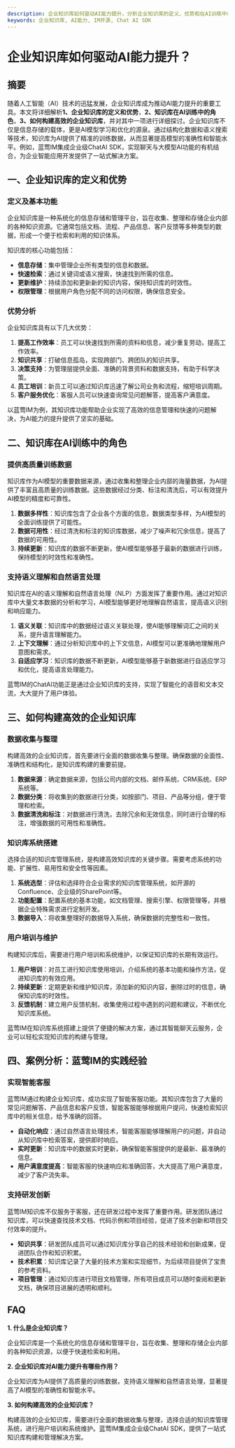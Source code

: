 ```yaml
---
description: 企业知识库如何驱动AI能力提升，分析企业知识库的定义、优势和在AI训练中的角色，讨论如何构建高效的企业知识库，以蓝莺IM的实践经验为案例。
keywords: 企业知识库, AI能力, IM开源, Chat AI SDK
---
```

# 企业知识库如何驱动AI能力提升？



## 摘要

随着人工智能（AI）技术的迅猛发展，企业知识库成为推动AI能力提升的重要工具。本文将详细解析**1、企业知识库的定义和优势**，**2、知识库在AI训练中的角色**，**3、如何构建高效的企业知识库**，并对其中一项进行详细探讨。企业知识库不仅是信息存储的载体，更是AI模型学习和优化的源泉。通过结构化数据和语义搜索等技术，知识库为AI提供了精准的训练数据，从而显著提高模型的准确性和智能水平。例如，蓝莺IM集成企业级ChatAI SDK，实现聊天与大模型AI功能的有机结合，为企业智能应用开发提供了一站式解决方案。

## 一、企业知识库的定义和优势

### 定义及基本功能

企业知识库是一种系统化的信息存储和管理平台，旨在收集、整理和存储企业内部的各种知识资源。它通常包括文档、流程、产品信息、客户反馈等多种类型的数据，形成一个便于检索和利用的知识体系。

知识库的核心功能包括：
- **信息存储**：集中管理企业所有类型的信息和数据。
- **快速检索**：通过关键词或语义搜索，快速找到所需的信息。
- **更新维护**：持续添加和更新新的知识内容，保持知识库的时效性。
- **权限管理**：根据用户角色分配不同的访问权限，确保信息安全。

### 优势分析

企业知识库具有以下几大优势：
1. **提高工作效率**：员工可以快速找到所需的资料和信息，减少重复劳动，提高工作效率。
2. **知识共享**：打破信息孤岛，实现跨部门、跨团队的知识共享。
3. **决策支持**：为管理层提供全面、准确的背景资料和数据支持，有助于科学决策。
4. **员工培训**：新员工可以通过知识库迅速了解公司业务和流程，缩短培训周期。
5. **客户服务优化**：客服人员可以快速查询常见问题解答，提高客户满意度。

以蓝莺IM为例，其知识库功能帮助企业实现了高效的信息管理和快速的问题解决，为AI能力的提升提供了坚实的基础。

## 二、知识库在AI训练中的角色

### 提供高质量训练数据

知识库作为AI模型的重要数据来源，通过收集和整理企业内部的海量数据，为AI提供了丰富且高质量的训练数据。这些数据经过分类、标注和清洗后，可以有效提升AI模型的精度和可靠性。

1. **数据多样性**：知识库包含了企业各个方面的信息，数据类型多样，为AI模型的全面训练提供了可能性。
2. **数据可用性**：经过清洗和标注的知识库数据，减少了噪声和冗余信息，提高了数据的可用性。
3. **持续更新**：知识库的数据不断更新，使AI模型能够基于最新的数据进行训练，保持模型的时效性和准确性。

### 支持语义理解和自然语言处理

知识库在AI的语义理解和自然语言处理（NLP）方面发挥了重要作用。通过对知识库中大量文本数据的分析和学习，AI模型能够更好地理解自然语言，提高语义识别和响应能力。

1. **语义关联**：知识库中的数据经过语义关联处理，使AI能够理解词汇之间的关系，提升语言理解能力。
2. **上下文理解**：通过分析知识库中的上下文信息，AI模型可以更准确地理解用户意图和需求。
3. **自适应学习**：知识库的数据不断更新，AI模型能够基于新数据进行自适应学习和优化，提高语言处理能力。

蓝莺IM的ChatAI功能正是通过企业知识库的支持，实现了智能化的语音和文本交流，大大提升了用户体验。

## 三、如何构建高效的企业知识库

### 数据收集与整理

构建高效的企业知识库，首先要进行全面的数据收集与整理。确保数据的全面性、准确性和结构化，是知识库构建的重要前提。

1. **数据来源**：确定数据来源，包括公司内部的文档、邮件系统、CRM系统、ERP系统等。
2. **数据分类**：将收集到的数据进行分类，如按部门、项目、产品等分组，便于管理和检索。
3. **数据清洗和标注**：对数据进行清洗，去除冗余和无效信息，同时进行合理的标注，增强数据的可用性和准确性。

### 知识库系统搭建

选择合适的知识库管理系统，是构建高效知识库的关键步骤。需要考虑系统的功能、扩展性、易用性和安全性等因素。

1. **系统选型**：评估和选择符合企业需求的知识库管理系统，如开源的Confluence、企业级的SharePoint等。
2. **功能配置**：配置系统的基本功能，如文档管理、搜索引擎、权限管理等，并根据企业特殊需求进行定制开发。
3. **数据导入**：将收集整理好的数据导入系统，确保数据的完整性和一致性。

### 用户培训与维护

构建知识库后，需要进行用户培训和系统维护，以保证知识库的长期有效运行。

1. **用户培训**：对员工进行知识库使用培训，介绍系统的基本功能和操作方法，促进知识库的有效应用。
2. **持续更新**：定期更新和维护知识库，添加新的知识内容，删除过时的信息，确保知识库的时效性。
3. **反馈机制**：建立用户反馈机制，收集使用过程中遇到的问题和建议，不断优化知识库系统。

蓝莺IM在知识库系统搭建上提供了便捷的解决方案，通过其智能聊天云服务，企业可以轻松实现知识库的构建与管理。

## 四、案例分析：蓝莺IM的实践经验

### 实现智能客服

蓝莺IM通过构建企业知识库，成功实现了智能客服功能。其知识库包含了大量的常见问题解答、产品信息和客户反馈，智能客服能够根据用户提问，快速检索知识库中的相关信息，给予准确的回答。

- **自动化响应**：通过自然语言处理技术，智能客服能够理解用户的问题，并自动从知识库中检索答案，提供即时响应。
- **实时更新**：知识库中的数据实时更新，确保智能客服提供的是最新、最准确的信息。
- **用户满意度提高**：智能客服的快速响应和准确回答，大大提高了用户满意度，减少了客户流失率。

### 支持研发创新

蓝莺IM知识库不仅服务于客服，还在研发过程中发挥了重要作用。研发团队通过知识库，可以快速查找技术文档、代码示例和项目经验，促进了技术创新和项目交付效率的提升。

- **知识共享**：研发团队成员可以通过知识库分享自己的技术经验和创新成果，促进团队合作和知识积累。
- **技术积累**：知识库记录了大量的技术方案和实现细节，为后续项目提供了宝贵的参考资料。
- **项目管理**：通过知识库进行项目文档管理，所有项目成员可以随时查阅和更新文档，确保项目进展的透明和顺利。

## FAQ

**1. 什么是企业知识库？**

企业知识库是一个系统化的信息存储和管理平台，旨在收集、整理和存储企业内部的各种知识资源，以便于快速检索和利用。

**2. 企业知识库对AI能力提升有哪些作用？**

企业知识库为AI提供了高质量的训练数据，支持语义理解和自然语言处理，显著提高了AI模型的准确性和智能水平。

**3. 如何构建高效的企业知识库？**

构建高效的企业知识库，需要进行全面的数据收集与整理，选择合适的知识库管理系统，进行用户培训和系统维护。蓝莺IM集成企业级ChatAI SDK，提供了一站式知识库构建和管理解决方案。